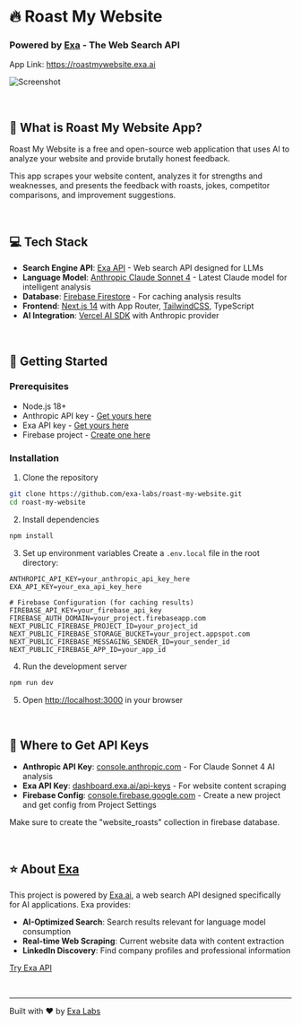 # 🔥 Roast My Website
### Powered by [Exa](https://exa.ai) - The Web Search API

App Link: https://roastmywebsite.exa.ai

![Screenshot](https://roastmywebsite.exa.ai/opengraph-image.jpg)

<br>

## 🎯 What is Roast My Website App?

Roast My Website is a free and open-source web application that uses AI to analyze your website and provide brutally honest feedback.

This app scrapes your website content, analyzes it for strengths and weaknesses, and presents the feedback with roasts, jokes, competitor comparisons, and improvement suggestions.

<br>

## 💻 Tech Stack
- **Search Engine API**: [Exa API](https://exa.ai) - Web search API designed for LLMs
- **Language Model**: [Anthropic Claude Sonnet 4](https://www.anthropic.com/claude) - Latest Claude model for intelligent analysis
- **Database**: [Firebase Firestore](https://firebase.google.com/docs/firestore) - For caching analysis results
- **Frontend**: [Next.js 14](https://nextjs.org/docs) with App Router, [TailwindCSS](https://tailwindcss.com), TypeScript
- **AI Integration**: [Vercel AI SDK](https://sdk.vercel.ai/docs/ai-sdk-core) with Anthropic provider

<br>

## 🚀 Getting Started

### Prerequisites
- Node.js 18+ 
- Anthropic API key - [Get yours here](https://console.anthropic.com/)
- Exa API key - [Get yours here](https://dashboard.exa.ai/api-keys)
- Firebase project - [Create one here](https://console.firebase.google.com/)

### Installation

1. Clone the repository
```bash
git clone https://github.com/exa-labs/roast-my-website.git
cd roast-my-website
```

2. Install dependencies
```bash
npm install
```

3. Set up environment variables
Create a `.env.local` file in the root directory:
```env
ANTHROPIC_API_KEY=your_anthropic_api_key_here
EXA_API_KEY=your_exa_api_key_here

# Firebase Configuration (for caching results)
FIREBASE_API_KEY=your_firebase_api_key
FIREBASE_AUTH_DOMAIN=your_project.firebaseapp.com
NEXT_PUBLIC_FIREBASE_PROJECT_ID=your_project_id
NEXT_PUBLIC_FIREBASE_STORAGE_BUCKET=your_project.appspot.com
NEXT_PUBLIC_FIREBASE_MESSAGING_SENDER_ID=your_sender_id
NEXT_PUBLIC_FIREBASE_APP_ID=your_app_id
```

4. Run the development server
```bash
npm run dev
```

5. Open [http://localhost:3000](http://localhost:3000) in your browser

<br>

## 🔑 Where to Get API Keys

- **Anthropic API Key**: [console.anthropic.com](https://console.anthropic.com/) - For Claude Sonnet 4 AI analysis
- **Exa API Key**: [dashboard.exa.ai/api-keys](https://dashboard.exa.ai/api-keys) - For website content scraping
- **Firebase Config**: [console.firebase.google.com](https://console.firebase.google.com/) - Create a new project and get config from Project Settings

Make sure to create the "website_roasts" collection in firebase database.

<br>

## ⭐ About [Exa](https://exa.ai)

This project is powered by [Exa.ai](https://exa.ai), a web search API designed specifically for AI applications. Exa provides:

- **AI-Optimized Search**: Search results relevant for language model consumption
- **Real-time Web Scraping**: Current website data with content extraction
- **LinkedIn Discovery**: Find company profiles and professional information

[Try Exa API](https://dashboard.exa.ai)

<br>

---

Built with ❤️ by [Exa Labs](https://exa.ai)
